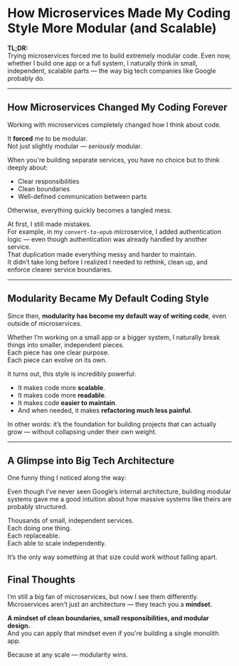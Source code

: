 # How Microservices Made My Coding Style More Modular (and Scalable)

**TL;DR:**  
Trying microservices forced me to build extremely modular code. Even now, whether I build one app or a full system, I naturally think in small, independent, scalable parts — the way big tech companies like Google probably do.

---

## How Microservices Changed My Coding Forever

Working with microservices completely changed how I think about code.

It **forced** me to be modular.  
Not just slightly modular — *seriously* modular.

When you're building separate services, you have no choice but to think deeply about:
- Clear responsibilities
- Clean boundaries
- Well-defined communication between parts

Otherwise, everything quickly becomes a tangled mess.

At first, I still made mistakes.  
For example, in my `convert-to-epub` microservice, I added authentication logic — even though authentication was already handled by another service.  
That duplication made everything messy and harder to maintain.  
It didn’t take long before I realized I needed to rethink, clean up, and enforce clearer service boundaries.

---

## Modularity Became My Default Coding Style

Since then, **modularity has become my default way of writing code**, even outside of microservices.

Whether I’m working on a small app or a bigger system, I naturally break things into smaller, independent pieces.  
Each piece has one clear purpose.  
Each piece can evolve on its own.

It turns out, this style is incredibly powerful:
- It makes code more **scalable**.
- It makes code more **readable**.
- It makes code **easier to maintain**.
- And when needed, it makes **refactoring much less painful**.

In other words: it’s the foundation for building projects that can actually grow — without collapsing under their own weight.

---

## A Glimpse into Big Tech Architecture

One funny thing I noticed along the way:

Even though I’ve never seen Google’s internal architecture, building modular systems gave me a good intuition about how massive systems like theirs are probably structured.

Thousands of small, independent services.  
Each doing one thing.  
Each replaceable.  
Each able to scale independently.

It’s the only way something at that size could work without falling apart.


## Final Thoughts

I’m still a big fan of microservices, but now I see them differently.  
Microservices aren’t just an architecture — they teach you a **mindset**.

**A mindset of clean boundaries, small responsibilities, and modular design.**  
And you can apply that mindset even if you're building a single monolith app.

Because at any scale — modularity wins.